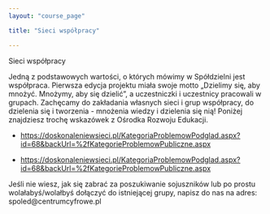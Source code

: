 ```yaml
---
layout: "course_page"

title: "Sieci współpracy"

---
```


<div class="text-center screen-title">
Sieci współpracy
</div>

<div class="screen-content">
  <p>
  Jedną z podstawowych wartości, o których mówimy w Spółdzielni jest współpraca. Pierwsza edycja projektu miała swoje motto &bdquo;Dzielimy się, aby mnożyć. Mnożymy, aby się dzielić&rdquo;, a uczestniczki i uczestnicy pracowali w grupach. Zachęcamy do zakładania własnych sieci i grup współpracy, do dzielenia się i tworzenia - mnożenia wiedzy i dzielenia się nią!
Poniżej znajdziesz trochę wskazówek z Ośrodka Rozwoju Edukacji. 

  </p>
  <ul>
  <p>
<li class="bullet"> <a class="content-link" target="_blank" href="https://doskonaleniewsieci.pl/KategoriaProblemowPodglad.aspx?id=68&backUrl=%2fKategorieProblemowPubliczne.aspx">https://doskonaleniewsieci.pl/KategoriaProblemowPodglad.aspx?id=68&backUrl=%2fKategorieProblemowPubliczne.aspx</a></li>
  </p>
  
  <p>
  <li class="bullet"><a class="content-link" target="_blank" href="https://doskonaleniewsieci.pl/KategoriaProblemowPodglad.aspx?id=68&backUrl=%2fKategorieProblemowPubliczne.aspx">https://doskonaleniewsieci.pl/KategoriaProblemowPodglad.aspx?id=68&backUrl=%2fKategorieProblemowPubliczne.aspx</a></li>
  </p>
</ul>

<p>
Jeśli nie wiesz, jak się zabrać za poszukiwanie sojuszników lub po prostu wolałabyś/wolałbyś dołączyć do istniejącej grupy, napisz do nas na adres: <br/> spoled@centrumcyfrowe.pl
</p>
</div> 
